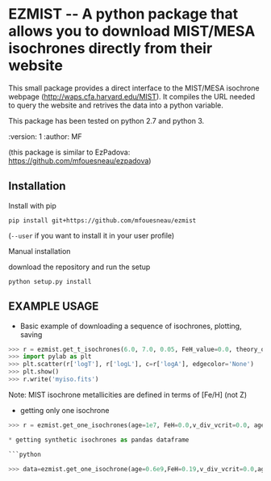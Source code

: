 EZMIST -- A python package that allows you to download MIST/MESA isochrones directly from their website
=======================================================================================================


This small package provides a direct interface to the MIST/MESA isochrone
webpage (http://waps.cfa.harvard.edu/MIST).
It compiles the URL needed to query the website and retrives the data into a
python variable.

This package has been tested on python 2.7 and python 3.

:version: 1
:author: MF

(this package is similar to EzPadova:  https://github.com/mfouesneau/ezpadova)

Installation
------------
Install with pip

```
pip install git+https://github.com/mfouesneau/ezmist
```
(`--user` if you want to install it in your user profile)

Manual installation

download the repository and run the setup

```python setup.py install```



EXAMPLE USAGE
-------------

* Basic example of downloading a sequence of isochrones, plotting, saving
```python
>>> r = ezmist.get_t_isochrones(6.0, 7.0, 0.05, FeH_value=0.0, theory_output='full')
>>> import pylab as plt
>>> plt.scatter(r['logT'], r['logL'], c=r['logA'], edgecolor='None')
>>> plt.show()
>>> r.write('myiso.fits')
```

Note: MIST isochrone metallicities are defined in terms of [Fe/H] (not Z)

* getting only one isochrone
```python
>>> r = ezmist.get_one_isochrones(age=1e7, FeH=0.0,v_div_vcrit=0.0, age_scale='linear')

* getting synthetic isochrones as pandas dataframe

```python

>>> data=ezmist.get_one_isochrone(age=0.6e9,FeH=0.19,v_div_vcrit=0.0,age_scale='linear',output_option='photometry',output='UBVRIplus').to_pandas()
